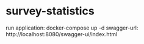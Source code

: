 # survey-statistics

run application:
	docker-compose up -d
swagger-url: 
	http://localhost:8080/swagger-ui/index.html